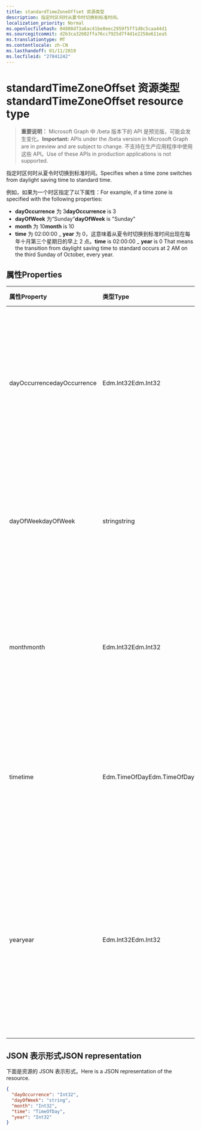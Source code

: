 ```yaml
---
title: standardTimeZoneOffset 资源类型
description: 指定时区何时从夏令时切换到标准时间。
localization_priority: Normal
ms.openlocfilehash: 04808d73a6ac41be8eec2959f5ff1d8c5caa44d1
ms.sourcegitcommit: d2b3ca32602ffa76cc7925d7f4d1e2258e611ea5
ms.translationtype: MT
ms.contentlocale: zh-CN
ms.lasthandoff: 01/11/2019
ms.locfileid: "27841242"
---
```

# <a name="standardtimezoneoffset-resource-type"></a><span data-ttu-id="aa176-103">standardTimeZoneOffset 资源类型</span><span class="sxs-lookup"><span data-stu-id="aa176-103">standardTimeZoneOffset resource type</span></span>

> <span data-ttu-id="aa176-104">**重要说明：** Microsoft Graph 中 /beta 版本下的 API 是预览版，可能会发生变化。</span><span class="sxs-lookup"><span data-stu-id="aa176-104">**Important:** APIs under the /beta version in Microsoft Graph are in preview and are subject to change.</span></span> <span data-ttu-id="aa176-105">不支持在生产应用程序中使用这些 API。</span><span class="sxs-lookup"><span data-stu-id="aa176-105">Use of these APIs in production applications is not supported.</span></span>

<span data-ttu-id="aa176-106">指定时区何时从夏令时切换到标准时间。</span><span class="sxs-lookup"><span data-stu-id="aa176-106">Specifies when a time zone switches from daylight saving time to standard time.</span></span>

<span data-ttu-id="aa176-107">例如，如果为一个时区指定了以下属性：</span><span class="sxs-lookup"><span data-stu-id="aa176-107">For example, if a time zone is specified with the following properties:</span></span>

- <span data-ttu-id="aa176-108">**dayOccurrence** 为 3</span><span class="sxs-lookup"><span data-stu-id="aa176-108">**dayOccurrence** is 3</span></span>
- <span data-ttu-id="aa176-109">**dayOfWeek** 为“Sunday”</span><span class="sxs-lookup"><span data-stu-id="aa176-109">**dayOfWeek** is "Sunday"</span></span>
- <span data-ttu-id="aa176-110">**month** 为 10</span><span class="sxs-lookup"><span data-stu-id="aa176-110">**month** is 10</span></span>
- <span data-ttu-id="aa176-111">**time** 为 02:00:00 _ **year** 为 0，这意味着从夏令时切换到标准时间出现在每年十月第三个星期日的早上 2 点。</span><span class="sxs-lookup"><span data-stu-id="aa176-111">**time** is 02:00:00 _ **year** is 0 That means the transition from daylight saving time to standard occurs at 2 AM on the third Sunday of October, every year.</span></span>

## <a name="properties"></a><span data-ttu-id="aa176-112">属性</span><span class="sxs-lookup"><span data-stu-id="aa176-112">Properties</span></span>
| <span data-ttu-id="aa176-113">属性</span><span class="sxs-lookup"><span data-stu-id="aa176-113">Property</span></span>     | <span data-ttu-id="aa176-114">类型</span><span class="sxs-lookup"><span data-stu-id="aa176-114">Type</span></span>   |<span data-ttu-id="aa176-115">说明</span><span class="sxs-lookup"><span data-stu-id="aa176-115">Description</span></span>|
|:---------------|:--------|:----------|
| <span data-ttu-id="aa176-116">dayOccurrence</span><span class="sxs-lookup"><span data-stu-id="aa176-116">dayOccurrence</span></span> | <span data-ttu-id="aa176-117">Edm.Int32</span><span class="sxs-lookup"><span data-stu-id="aa176-117">Edm.Int32</span></span> | <span data-ttu-id="aa176-118">表示从夏令时到标准时间的切换在一周的具体某天出现的次数。</span><span class="sxs-lookup"><span data-stu-id="aa176-118">Represents the nth occurrence of the day of week that the transition from daylight saving time to standard time occurs.</span></span> |
| <span data-ttu-id="aa176-119">dayOfWeek</span><span class="sxs-lookup"><span data-stu-id="aa176-119">dayOfWeek</span></span> | <span data-ttu-id="aa176-120">string</span><span class="sxs-lookup"><span data-stu-id="aa176-120">string</span></span> | <span data-ttu-id="aa176-121">表示从夏令时切换为标准时间时一周的具体某日。</span><span class="sxs-lookup"><span data-stu-id="aa176-121">Represents the day of the week when the transition from daylight saving time to standard time.</span></span> |
| <span data-ttu-id="aa176-122">month</span><span class="sxs-lookup"><span data-stu-id="aa176-122">month</span></span> | <span data-ttu-id="aa176-123">Edm.Int32</span><span class="sxs-lookup"><span data-stu-id="aa176-123">Edm.Int32</span></span> | <span data-ttu-id="aa176-124">表示从夏令时到标准时间的切换出现时一年的具体月份。</span><span class="sxs-lookup"><span data-stu-id="aa176-124">Represents the month of the year when the transition from daylight saving time to standard time occurs.</span></span> |
| <span data-ttu-id="aa176-125">time</span><span class="sxs-lookup"><span data-stu-id="aa176-125">time</span></span> | <span data-ttu-id="aa176-126">Edm.TimeOfDay</span><span class="sxs-lookup"><span data-stu-id="aa176-126">Edm.TimeOfDay</span></span> | <span data-ttu-id="aa176-127">表示从夏令时到标准时间的切换出现时某日的具体时间。</span><span class="sxs-lookup"><span data-stu-id="aa176-127">Represents the time of day when the transition from daylight saving time to standard time occurs.</span></span> |
| <span data-ttu-id="aa176-128">year</span><span class="sxs-lookup"><span data-stu-id="aa176-128">year</span></span> | <span data-ttu-id="aa176-129">Edm.Int32</span><span class="sxs-lookup"><span data-stu-id="aa176-129">Edm.Int32</span></span> | <span data-ttu-id="aa176-130">表示从夏令时到标准时间的变更出现时的年度频率。</span><span class="sxs-lookup"><span data-stu-id="aa176-130">Represents how frequently in terms of years the change from daylight saving time to standard time occurs.</span></span> <span data-ttu-id="aa176-131">例如，值为 0 意味着每年。</span><span class="sxs-lookup"><span data-stu-id="aa176-131">For example, a value of 0 means every year.</span></span>|


## <a name="json-representation"></a><span data-ttu-id="aa176-132">JSON 表示形式</span><span class="sxs-lookup"><span data-stu-id="aa176-132">JSON representation</span></span>

<span data-ttu-id="aa176-133">下面是资源的 JSON 表示形式。</span><span class="sxs-lookup"><span data-stu-id="aa176-133">Here is a JSON representation of the resource.</span></span>

<!-- {
  "blockType": "resource",
  "optionalProperties": [

  ],
  "@odata.type": "microsoft.graph.standardTimeZoneOffset"
}-->

```json
{
  "dayOccurrence": "Int32",
  "dayOfWeek": "string",
  "month": "Int32",
  "time": "TimeOfDay",
  "year": "Int32"
}

```

<!-- uuid: 8fcb5dbc-d5aa-4681-8e31-b001d5168d79
2015-10-25 14:57:30 UTC -->
<!-- {
  "type": "#page.annotation",
  "description": "standardTimeZoneOffset resource",
  "keywords": "",
  "section": "documentation",
  "tocPath": ""
}-->
